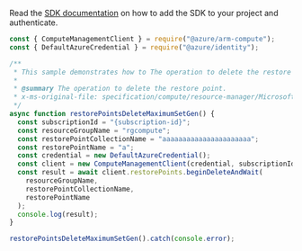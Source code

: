 Read the [SDK documentation](https://github.com/Azure/azure-sdk-for-js/blob/%40azure%2Farm-compute_18.0.0/sdk/compute/arm-compute/README.md) on how to add the SDK to your project and authenticate.

```javascript
const { ComputeManagementClient } = require("@azure/arm-compute");
const { DefaultAzureCredential } = require("@azure/identity");

/**
 * This sample demonstrates how to The operation to delete the restore point.
 *
 * @summary The operation to delete the restore point.
 * x-ms-original-file: specification/compute/resource-manager/Microsoft.Compute/stable/2022-03-01/ComputeRP/examples/restorePointExamples/RestorePoints_Delete_MaximumSet_Gen.json
 */
async function restorePointsDeleteMaximumSetGen() {
  const subscriptionId = "{subscription-id}";
  const resourceGroupName = "rgcompute";
  const restorePointCollectionName = "aaaaaaaaaaaaaaaaaaaaaa";
  const restorePointName = "a";
  const credential = new DefaultAzureCredential();
  const client = new ComputeManagementClient(credential, subscriptionId);
  const result = await client.restorePoints.beginDeleteAndWait(
    resourceGroupName,
    restorePointCollectionName,
    restorePointName
  );
  console.log(result);
}

restorePointsDeleteMaximumSetGen().catch(console.error);
```
